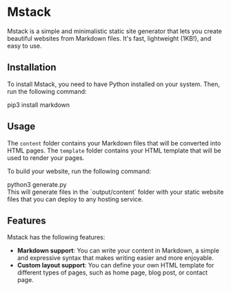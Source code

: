 # Mstack

Mstack is a simple and minimalistic static site generator that lets you create beautiful websites from Markdown files. It's fast, lightweight (1KB!), and easy to use.

## Installation

To install Mstack, you need to have Python installed on your system. Then, run the following command:

<!-- start:code block --> pip3 install markdown<!-- end:code block -->

## Usage

The `content` folder contains your Markdown files that will be converted into HTML pages. The `template` folder contains your HTML template that will be used to render your pages.

To build your website, run the following command:

<!-- start:code block --> python3 generate.py<!-- end:code block -->

<br>
This will generate files in the `output/content` folder with your static website files that you can deploy to any hosting service.

## Features

Mstack has the following features:

- **Markdown support**: You can write your content in Markdown, a simple and expressive syntax that makes writing easier and more enjoyable.
- **Custom layout support**: You can define your own HTML template for different types of pages, such as home page, blog post, or contact page.
